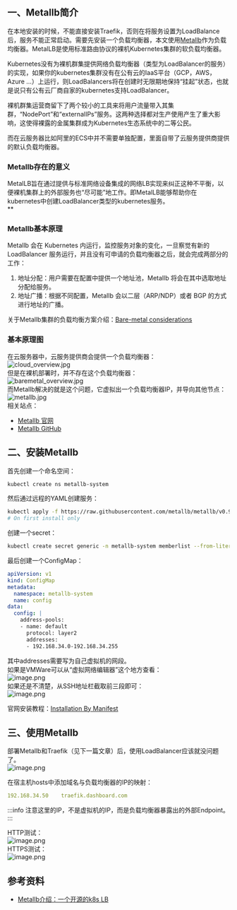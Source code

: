 <a name="nJ8Jq"></a>
## 一、Metallb简介
在本地安装的时候，不能直接安装Traefik，否则在将服务设置为LoadBalance后，服务不能正常启动。需要先安装一个负载均衡器，本文使用[Metallb](https://metallb.universe.tf/)作为负载均衡器。MetalLB是使用标准路由协议的裸机Kubernetes集群的软负载均衡器。

Kubernetes没有为裸机群集提供网络负载均衡器（类型为LoadBalancer的服务）的实现，如果你的kubernetes集群没有在公有云的IaaS平台（GCP，AWS，Azure …）上运行，则LoadBalancers将在创建时无限期地保持“挂起”状态，也就是说只有公有云厂商自家的kubernetes支持LoadBalancer。

裸机群集运营商留下了两个较小的工具来将用户流量带入其集群，“NodePort”和“externalIPs”服务。这两种选择都对生产使用产生了重大影响，这使得裸露的金属集群成为Kubernetes生态系统中的二等公民。

而在云服务器比如阿里的ECS中并不需要单独配置，里面自带了云服务提供商提供的默认负载均衡器。

<a name="4zGSi"></a>
### Metallb存在的意义
MetalLB旨在通过提供与标准网络设备集成的网络LB实现来纠正这种不平衡，以便裸机集群上的外部服务也“尽可能”地工作。即MetalLB能够帮助你在kubernetes中创建LoadBalancer类型的kubernetes服务。<br />**
<a name="kDZuh"></a>
### Metallb基本原理
Metallb 会在 Kubernetes 内运行，监控服务对象的变化，一旦察觉有新的 LoadBalancer 服务运行，并且没有可申请的负载均衡器之后，就会完成两部分的工作：

1. 地址分配：用户需要在配置中提供一个地址池，Metallb 将会在其中选取地址分配给服务。
2. 地址广播：根据不同配置，Metallb 会以二层（ARP/NDP）或者 BGP 的方式进行地址的广播。

关于Metallb集群的负载均衡方案介绍：[Bare-metal considerations](https://kubernetes.github.io/ingress-nginx/deploy/baremetal/)

<a name="yv53v"></a>
### **基本原理图**
在云服务器中，云服务提供商会提供一个负载均衡器：<br />![cloud_overview.jpg](https://cdn.nlark.com/yuque/0/2020/jpeg/2213540/1604386952135-daac50a8-c80a-42fc-b73f-ab662025b8da.jpeg#align=left&display=inline&height=567&originHeight=567&originWidth=756&size=38777&status=done&style=none&width=756)<br />但是在裸机部署时，并不存在这个负载均衡器：<br />![baremetal_overview.jpg](https://cdn.nlark.com/yuque/0/2020/jpeg/2213540/1604386985110-f0c0ff8b-f7a4-4663-b7f4-c8808b7ab461.jpeg#align=left&display=inline&height=484&originHeight=484&originWidth=756&size=30872&status=done&style=none&width=756)<br />而Metallb解决的就是这个问题，它虚拟出一个负载均衡器IP，并导向其他节点：<br />![metallb.jpg](https://cdn.nlark.com/yuque/0/2020/jpeg/2213540/1604387005585-0734692f-2c02-48c5-8b17-9805368237bd.jpeg#align=left&display=inline&height=447&originHeight=447&originWidth=756&size=41835&status=done&style=none&width=756)<br />相关站点：

- [Metallb 官网](https://metallb.universe.tf/)
- [Metallb GitHub](https://github.com/metallb/metallb)

<a name="cK6Do"></a>
## 二、安装Metallb
首先创建一个命名空间：
```bash
kubectl create ns metallb-system
```
然后通过远程的YAML创建服务：
```bash
kubectl apply -f https://raw.githubusercontent.com/metallb/metallb/v0.9.4/manifests/metallb.yaml
# On first install only

```
创建一个secret：
```bash
kubectl create secret generic -n metallb-system memberlist --from-literal=secretkey="$(openssl rand -base64 128)"
```
最后创建一个ConfigMap：
```yaml
apiVersion: v1
kind: ConfigMap
metadata:
  namespace: metallb-system
  name: config
data:
  config: |
    address-pools:
    - name: default
      protocol: layer2
      addresses:
      - 192.168.34.0-192.168.34.255
```
其中addresses需要写为自己虚拟机的网段。<br />如果是VMWare可以从“虚拟网络编辑器”这个地方查看：<br />![image.png](https://cdn.nlark.com/yuque/0/2020/png/2213540/1604389103494-7f9cc168-dcb9-43ce-ae10-23d19004ef4d.png#align=left&display=inline&height=557&originHeight=557&originWidth=609&size=97831&status=done&style=none&width=609)<br />如果还是不清楚，从SSH地址栏截取前三段即可：<br />![image.png](https://cdn.nlark.com/yuque/0/2020/png/2213540/1604389179750-42884689-931c-4184-913c-0509a371a3e9.png#align=left&display=inline&height=26&originHeight=26&originWidth=291&size=3033&status=done&style=none&width=291)

官网安装教程：[Installation By Manifest](https://metallb.universe.tf/installation/#installation-by-manifest)

<a name="Bi8Pk"></a>
## 三、使用Metallb
部署Metallb和Traefik（见下一篇文章）后，使用LoadBalancer应该就没问题了。<br />![image.png](https://cdn.nlark.com/yuque/0/2020/png/2213540/1604389297399-8da194c5-4297-4bef-a4d1-943d936062fc.png#align=left&display=inline&height=677&originHeight=677&originWidth=1649&size=83524&status=done&style=none&width=1649)

在宿主机hosts中添加域名与负载均衡器的IP的映射：
```yaml
192.168.34.50    traefik.dashboard.com
```
:::info
注意这里的IP，不是虚拟机的IP，而是负载均衡器暴露出的外部Endpoint。
:::

HTTP测试：<br />![image.png](https://cdn.nlark.com/yuque/0/2020/png/2213540/1604389350089-61d07b03-8588-49ce-a01c-d49ed5dbdca7.png#align=left&display=inline&height=353&originHeight=353&originWidth=788&size=31929&status=done&style=none&width=788)<br />HTTPS测试：<br />![image.png](https://cdn.nlark.com/yuque/0/2020/png/2213540/1604389360467-593002dd-fa14-4b1f-9c5e-79a3f6635d07.png#align=left&display=inline&height=354&originHeight=354&originWidth=796&size=33041&status=done&style=none&width=796)

<a name="tkPE1"></a>
## 参考资料

- [Metallb介绍：一个开源的k8s LB](https://zhuanlan.zhihu.com/p/103717169)

